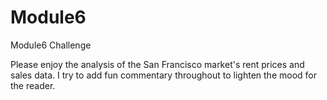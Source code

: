 # Module6
Module6 Challenge

Please enjoy the analysis of the San Francisco market's rent prices and sales data. I try to add fun commentary throughout to lighten the mood for the reader. 
